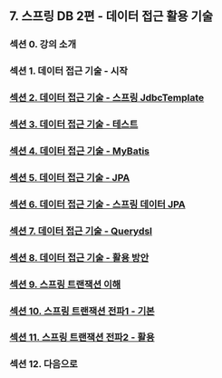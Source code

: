 ## 7. 스프링 DB 2편 - 데이터 접근 활용 기술

### 섹션 0. 강의 소개

### 섹션 1. 데이터 접근 기술 - 시작

### <a href="섹션 2. 데이터 접근 기술 - 스프링 JdbcTemplate.md">섹션 2. 데이터 접근 기술 - 스프링 JdbcTemplate</a>

### <a href="섹션 3. 데이터 접근 기술 - 테스트.md">섹션 3. 데이터 접근 기술 - 테스트</a>

### <a href="섹션 4. 데이터 접근 기술 - MyBatis.md">섹션 4. 데이터 접근 기술 - MyBatis</a>

### <a href="섹션 5. 데이터 접근 기술 - JPA.md">섹션 5. 데이터 접근 기술 - JPA</a>

### <a href="섹션 6. 데이터 접근 기술 - 스프링 데이터 JPA.md">섹션 6. 데이터 접근 기술 - 스프링 데이터 JPA</a>

### <a href="섹션 7. 데이터 접근 기술 - Querydsl.md">섹션 7. 데이터 접근 기술 - Querydsl</a>

### <a href="섹션 8. 데이터 접근 기술 - 활용 방안.md">섹션 8. 데이터 접근 기술 - 활용 방안</a>

### <a href="섹션 9. 스프링 트랜잭션 이해.md">섹션 9. 스프링 트랜잭션 이해</a>

### <a href="섹션 10. 스프링 트랜잭션 전파1 - 기본.md">섹션 10. 스프링 트랜잭션 전파1 - 기본</a>

### <a href="섹션 11. 스프링 트랜잭션 전파2 - 활용.md">섹션 11. 스프링 트랜잭션 전파2 - 활용</a>

### 섹션 12. 다음으로
